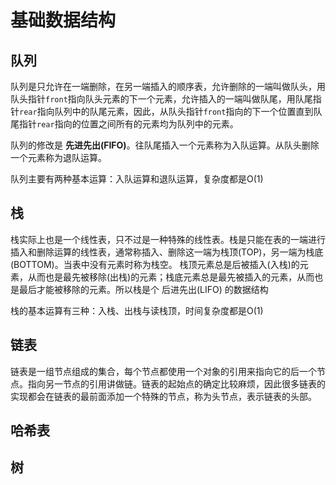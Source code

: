 # 基础数据结构

## 队列
队列是只允许在一端删除，在另一端插入的顺序表，允许删除的一端叫做队头，用队头指针`front`指向队头元素的下一个元素，允许插入的一端叫做队尾，用队尾指针`rear`指向队列中的队尾元素，因此，从队头指针`front`指向的下一个位置直到队尾指针`rear`指向的位置之间所有的元素均为队列中的元素。

队列的修改是 **先进先出(FIFO)**。往队尾插入一个元素称为入队运算。从队头删除一个元素称为退队运算。

队列主要有两种基本运算：入队运算和退队运算，复杂度都是O(1)

## 栈
栈实际上也是一个线性表，只不过是一种特殊的线性表。栈是只能在表的一端进行插入和删除运算的线性表，通常称插入、删除这一端为栈顶(TOP)，另一端为栈底(BOTTOM)。当表中没有元素时称为栈空。 栈顶元素总是后被插入(入栈)的元素，从而也是最先被移除(出栈)的元素；栈底元素总是最先被插入的元素，从而也是最后才能被移除的元素。所以栈是个 后进先出(LIFO) 的数据结构

栈的基本运算有三种：入栈、出栈与读栈顶，时间复杂度都是O(1)

## 链表

链表是一组节点组成的集合，每个节点都使用一个对象的引用来指向它的后一个节点。指向另一节点的引用讲做链。链表的起始点的确定比较麻烦，因此很多链表的实现都会在链表的最前面添加一个特殊的节点，称为头节点，表示链表的头部。


## 哈希表

## 树



